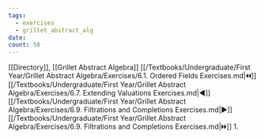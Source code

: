 ```yaml
---
tags:
  - exercises
  - grillet_abstract_alg
date:
count: 58
---
```

[[Directory]], [[Grillet Abstract Algebra]]
[[/Textbooks/Undergraduate/First Year/Grillet Abstract Algebra/Exercises/6.1. Ordered Fields Exercises.md|🞀🞀]] [[/Textbooks/Undergraduate/First Year/Grillet Abstract Algebra/Exercises/6.7. Extending Valuations Exercises.md|◀]] [[/Textbooks/Undergraduate/First Year/Grillet Abstract Algebra/Exercises/6.9. Filtrations and Completions Exercises.md|▶]] [[/Textbooks/Undergraduate/First Year/Grillet Abstract Algebra/Exercises/6.9. Filtrations and Completions Exercises.md|🞂🞂]]
1. 